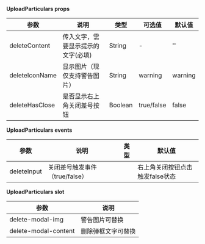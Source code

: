 **UploadParticulars props**

| 参数                | 说明                               | 类型                    | 可选值        | 默认值                   |
|-------------------|----------------------------------|-----------------------|------------|-----------------------|
| deleteContent              | 传入文字，需要显示提示的文字(必填) | String                | -          | ''                |
| deleteIconName       | 显示图片（现仅支持警告图片） | String                 |       warning    | warning                    |
| deleteHasClose | 是否显示右上角关闭差号按钮  | Boolean         | true/false       | false                     |

**UploadParticulars events**

| 参数         | 说明        | 类型        | 默认值       |
| ------------ |-----------| ----------- |-----------|
| deleteInput |    关闭差号触发事件 （true/false）||右上角关闭按钮点击触发false状态  | Boolean | false |

**UploadParticulars slot**

| 参数         | 说明   |
|----------- |-----------|
| delete-modal-img | 警告图片可替换 | 
| delete-modal-content | 删除弹框文字可替换 |